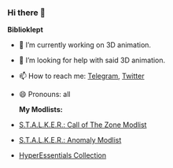 ### Hi there 👋

**Biblioklept**

- 🔭 I’m currently working on 3D animation.
- 🤔 I’m looking for help with said 3D animation.
- 📫 How to reach me: [Telegram](https://t.me/biblioklept), [Twitter](https://twitter.com/bookstealing)
- 😄 Pronouns: all

  **My Modlists:**

- [S.T.A.L.K.E.R.: Call of The Zone Modlist](https://biblioklept.github.io/CoTOZ)
- [S.T.A.L.K.E.R.: Anomaly Modlist](https://biblioklept.github.io/modlists/journey/)
- [HyperEssentials Collection](https://github.com/biblioklept/hyperessentials)
